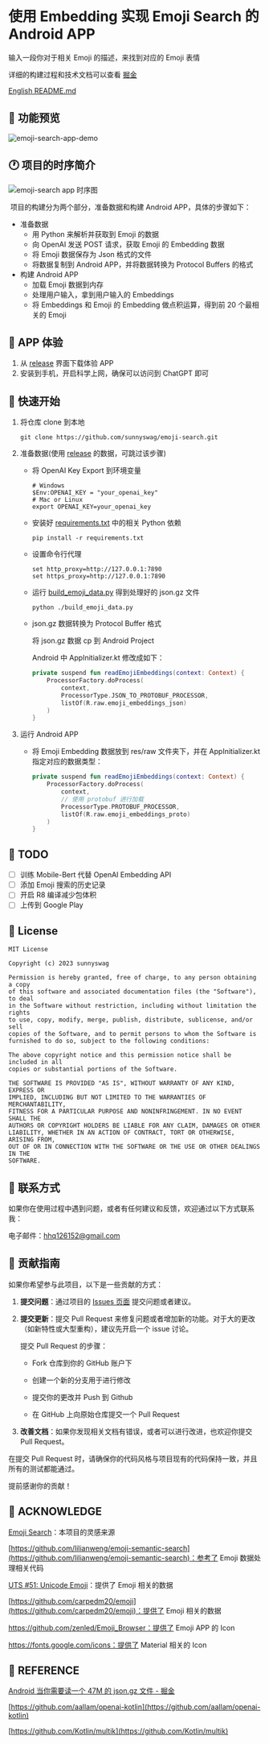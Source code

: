 # 使用 Embedding 实现 Emoji Search 的 Android APP

输入一段你对于相关 Emoji 的描述，来找到对应的 Emoji 表情

详细的构建过程和技术文档可以查看 [掘金](https://juejin.cn/post/7264073604496638011)

[English README.md](./README.EN.md)

## 🎥 功能预览

![emoji-search-app-demo](./assets/emoji-search-app-demo.gif)

## 🕐 项目的时序简介

![emoji-search app 时序图](./assets/emoji-search-app.drawio.png)

​	项目的构建分为两个部分，准备数据和构建 Android APP，具体的步骤如下：

- 准备数据
  - 用 Python 来解析并获取到 Emoji 的数据
  - 向 OpenAI 发送 POST 请求，获取 Emoji 的 Embedding 数据
  - 将 Emoji 数据保存为 Json 格式的文件
  - 将数据复制到 Android APP，并将数据转换为 Protocol Buffers 的格式
- 构建 Android APP
  - 加载 Emoji 数据到内存
  - 处理用户输入，拿到用户输入的 Embeddings
  - 将 Embeddings 和 Emoji 的 Embedding 做点积运算，得到前 20 个最相关的 Emoji

## 📱 APP 体验

1. 从 [release](https://github.com/sunnyswag/emoji-search/releases/tag/v1.1.0) 界面下载体验 APP
2. 安装到手机，开启科学上网，确保可以访问到 ChatGPT 即可

## 🚀 快速开始

1. 将仓库 clone 到本地

   ```shell
   git clone https://github.com/sunnyswag/emoji-search.git
   ```

2. 准备数据(使用 [release](https://github.com/sunnyswag/emoji-search/releases/tag/v1.0.1-beta) 的数据，可跳过该步骤)

   * 将 OpenAI Key Export 到环境变量

     ```shell
     # Windows
     $Env:OPENAI_KEY = "your_openai_key"
     # Mac or Linux
     export OPENAI_KEY=your_openai_key
     ```

   * 安装好 [requirements.txt](https://github.com/sunnyswag/emoji-search/blob/main/Python/requirements.txt) 中的相关 Python 依赖

     ```shell
     pip install -r requirements.txt
     ```

   * 设置命令行代理

     ```shell
     set http_proxy=http://127.0.0.1:7890
     set https_proxy=http://127.0.0.1:7890
     ```

   * 运行 [build_emoji_data.py](https://github.com/sunnyswag/emoji-search/blob/main/Python/build_emoji_data.py) 得到处理好的 json.gz 文件

     ```shell
     python ./build_emoji_data.py
     ```

   * json.gz 数据转换为 Protocol Buffer 格式

     将 json.gz 数据 cp 到 Android Project

     Android 中 AppInitializer.kt 修改成如下：

     ```Kotlin
     private suspend fun readEmojiEmbeddings(context: Context) {
         ProcessorFactory.doProcess(
             context,
             ProcessorType.JSON_TO_PROTOBUF_PROCESSOR,
             listOf(R.raw.emoji_embeddings_json)
         )
     }
     ```

3. 运行 Android  APP

   * 将 Emoji Embedding 数据放到 res/raw 文件夹下，并在 AppInitializer.kt 指定对应的数据类型：

     ```kotlin
     private suspend fun readEmojiEmbeddings(context: Context) {
         ProcessorFactory.doProcess(
             context,
             // 使用 protobuf 进行加载
             ProcessorType.PROTOBUF_PROCESSOR,
             listOf(R.raw.emoji_embeddings_proto)
         )
     }
     ```

## 📝 TODO

- [ ] 训练 Mobile-Bert 代替 OpenAI Embedding API
- [ ] 添加 Emoji 搜索的历史记录
- [ ]  开启 R8 编译减少包体积
- [ ] 上传到 Google Play

## 📜 License

```
MIT License

Copyright (c) 2023 sunnyswag

Permission is hereby granted, free of charge, to any person obtaining a copy
of this software and associated documentation files (the "Software"), to deal
in the Software without restriction, including without limitation the rights
to use, copy, modify, merge, publish, distribute, sublicense, and/or sell
copies of the Software, and to permit persons to whom the Software is
furnished to do so, subject to the following conditions:

The above copyright notice and this permission notice shall be included in all
copies or substantial portions of the Software.

THE SOFTWARE IS PROVIDED "AS IS", WITHOUT WARRANTY OF ANY KIND, EXPRESS OR
IMPLIED, INCLUDING BUT NOT LIMITED TO THE WARRANTIES OF MERCHANTABILITY,
FITNESS FOR A PARTICULAR PURPOSE AND NONINFRINGEMENT. IN NO EVENT SHALL THE
AUTHORS OR COPYRIGHT HOLDERS BE LIABLE FOR ANY CLAIM, DAMAGES OR OTHER
LIABILITY, WHETHER IN AN ACTION OF CONTRACT, TORT OR OTHERWISE, ARISING FROM,
OUT OF OR IN CONNECTION WITH THE SOFTWARE OR THE USE OR OTHER DEALINGS IN THE
SOFTWARE.
```

## 📧 联系方式

如果你在使用过程中遇到问题，或者有任何建议和反馈，欢迎通过以下方式联系我：

电子邮件：[hhq126152@gmail.com](mailto:hhq126152@gmail.com)

## 🤝 贡献指南

如果你希望参与此项目，以下是一些贡献的方式：

1. **提交问题**：通过项目的 [Issues 页面](https://github.com/sunnyswag/emoji-search/issues) 提交问题或者建议。

2. **提交更新**：提交 Pull Request 来修复问题或者增加新的功能。对于大的更改（如新特性或大型重构），建议先开启一个 issue 讨论。

   提交 Pull Request 的步骤：

   - Fork 仓库到你的 GitHub 账户下

   - 创建一个新的分支用于进行修改

   - 提交你的更改并 Push 到 Github

   - 在 GitHub 上向原始仓库提交一个 Pull Request

3. **改善文档**：如果你发现相关文档有错误，或者可以进行改进，也欢迎你提交 Pull Request。

在提交 Pull Request 时，请确保你的代码风格与项目现有的代码保持一致，并且所有的测试都能通过。

提前感谢你的贡献！

## 🙏 ACKNOWLEDGE

[Emoji Search](https://www.emojisearch.app/)：本项目的灵感来源

[https://github.com/lilianweng/emoji-semantic-search](https://github.com/lilianweng/emoji-semantic-search)：参考了 Emoji 数据处理相关代码

[UTS #51: Unicode Emoji](https://www.unicode.org/reports/tr51/tr51-21.html)：提供了 Emoji 相关的数据

[https://github.com/carpedm20/emoji](https://github.com/carpedm20/emoji)：提供了 Emoji 相关的数据

https://github.com/zenled/Emoji_Browser：提供了 Emoji APP 的 Icon

https://fonts.google.com/icons：提供了 Material 相关的 Icon

## 🔗 REFERENCE

[Android 当你需要读一个 47M 的 json.gz 文件 - 掘金](https://juejin.cn/post/7253744712409071673)

[https://github.com/aallam/openai-kotlin](https://github.com/aallam/openai-kotlin)

[https://github.com/Kotlin/multik](https://github.com/Kotlin/multik)
